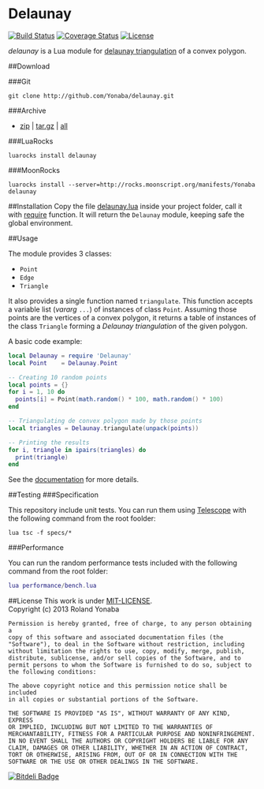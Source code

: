 Delaunay
=====

[![Build Status](https://travis-ci.org/Yonaba/delaunay.png)](https://travis-ci.org/Yonaba/delaunay)
[![Coverage Status](https://coveralls.io/repos/Yonaba/delaunay/badge.png?branch=master)](https://coveralls.io/r/Yonaba/delaunay?branch=master)
[![License](http://img.shields.io/badge/Licence-MIT-brightgreen.svg)](LICENSE)

*delaunay* is a Lua module for [delaunay triangulation](http://en.wikipedia.org/wiki/Delaunay_triangulation) of a convex polygon.

##Download

###Git

````
git clone http://github.com/Yonaba/delaunay.git
````

###Archive

* [zip](https://github.com/Yonaba/delaunay/archive/delaunay-0.1-1.zip) | [tar.gz](https://github.com/Yonaba/delaunay/archive/delaunay-0.1-1.tar.gz) | [all](http://github.com/Yonaba/delaunay/tags)

###LuaRocks

````
luarocks install delaunay
````

###MoonRocks

````
luarocks install --server=http://rocks.moonscript.org/manifests/Yonaba delaunay
````

##Installation
Copy the file [delaunay.lua](http://raw.github.com/Yonaba/delaunay/master/delaunay.lua) inside your project folder,
call it with [require](http://pgl.yoyo.org/luai/i/require) function. It will return the `Delaunay` module, keeping safe the global environment.<br/>

##Usage

The module provides 3 classes: <br/> 
* `Point`
* `Edge`
* `Triangle`

It also provides a single function named `triangulate`. This function accepts
a variable list (*vararg* `...`) of instances of class `Point`. Assuming those 
points are the vertices of a convex polygon, it returns a table of instances of the class `Triangle` forming a *Delaunay triangulation* of the given polygon.

A basic code example:
```lua
local Delaunay = require 'Delaunay'
local Point    = Delaunay.Point

-- Creating 10 random points
local points = {}
for i = 1, 10 do
  points[i] = Point(math.random() * 100, math.random() * 100)
end

-- Triangulating de convex polygon made by those points
local triangles = Delaunay.triangulate(unpack(points))

-- Printing the results
for i, triangle in ipairs(triangles) do
  print(triangle)
end
````

See the [documentation](http://yonaba.github.io/delaunay/doc) for more details.

##Testing
###Specification

This repository include unit tests. You can run them using [Telescope](https://github.com/norman/telescope) with the following command from the root foolder:

```
lua tsc -f specs/*
```

###Performance

You can run the random performance tests included with the following command from the root folder:

```lua
lua performance/bench.lua
````

##License
This work is under [MIT-LICENSE](http://www.opensource.org/licenses/mit-license.php).<br/>
Copyright (c) 2013 Roland Yonaba

    Permission is hereby granted, free of charge, to any person obtaining a
    copy of this software and associated documentation files (the
    "Software"), to deal in the Software without restriction, including
    without limitation the rights to use, copy, modify, merge, publish,
    distribute, sublicense, and/or sell copies of the Software, and to
    permit persons to whom the Software is furnished to do so, subject to
    the following conditions:

    The above copyright notice and this permission notice shall be included
    in all copies or substantial portions of the Software.

    THE SOFTWARE IS PROVIDED "AS IS", WITHOUT WARRANTY OF ANY KIND, EXPRESS
    OR IMPLIED, INCLUDING BUT NOT LIMITED TO THE WARRANTIES OF
    MERCHANTABILITY, FITNESS FOR A PARTICULAR PURPOSE AND NONINFRINGEMENT.
    IN NO EVENT SHALL THE AUTHORS OR COPYRIGHT HOLDERS BE LIABLE FOR ANY
    CLAIM, DAMAGES OR OTHER LIABILITY, WHETHER IN AN ACTION OF CONTRACT,
    TORT OR OTHERWISE, ARISING FROM, OUT OF OR IN CONNECTION WITH THE
    SOFTWARE OR THE USE OR OTHER DEALINGS IN THE SOFTWARE.

[![Bitdeli Badge](https://d2weczhvl823v0.cloudfront.net/Yonaba/delaunay/trend.png)](https://bitdeli.com/free "Bitdeli Badge")